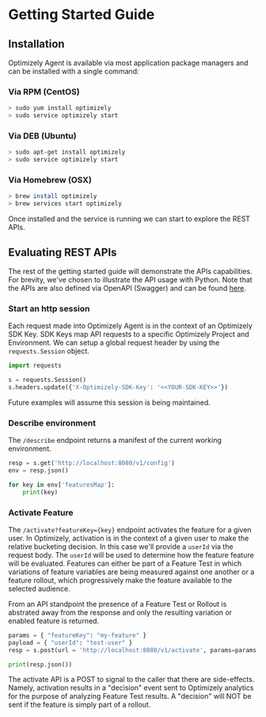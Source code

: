 # Getting Started Guide

## Installation
Optimizely Agent is available via most application package managers and can be installed with a single command:

### Via RPM (CentOS)
```bash
> sudo yum install optimizely
> sudo service optimizely start
```

### Via DEB (Ubuntu)
```bash
> sudo apt-get install optimizely
> sudo service optimizely start
```

### Via Homebrew (OSX)
```bash
> brew install optimizely
> brew services start optimizely
```

Once installed and the service is running we can start to explore the REST APIs.

## Evaluating REST APIs
The rest of the getting started guide will demonstrate the APIs capabilities. For brevity, we've chosen to illustrate the API usage with Python. Note that the APIs are also defined via OpenAPI (Swagger) and can be found [here](http://localhost:8080/openapi.yaml).

### Start an http session
Each request made into Optimizely Agent is in the context of an Optimizely SDK Key. SDK Keys map API requests to a specific Optimizely Project and Environment. We can setup a global request header by using the `requests.Session` object.

```python
import requests

s = requests.Session()
s.headers.update({'X-Optimizely-SDK-Key': '<<YOUR-SDK-KEY>>'})
```

Future examples will assume this session is being maintained.

### Describe environment
The `/describe` endpoint returns a manifest of the current working environment.

```python
resp = s.get('http://localhost:8080/v1/config')
env = resp.json()

for key in env['featuresMap']:
    print(key)
```

### Activate Feature
The `/activate?featureKey={key}` endpoint activates the feature for a given user. In Optimizely, activation is in the context of a given user to make the relative bucketing decision. In this case we'll provide a `userId` via the request body. The `userId` will be used to determine how the feature feature will be evaluated. Features can either be part of a Feature Test in which variations of feature variables are being measured against one another or a feature rollout, which progressively make the feature available to the selected audience.

From an API standpoint the presence of a Feature Test or Rollout is abstrated away from the response and only the resulting variation or enabled feature is returned.

```python
params = { "featureKey": "my-feature" }
payload = { "userId": "test-user" }
resp = s.post(url = 'http://localhost:8080/v1/activate', params=params, json=payload)

print(resp.json())
```

The activate API is a POST to signal to the caller that there are side-effects. Namely, activation results in a "decision" event sent to Optimizely analytics for the purpose of analyzing Feature Test results. A "decision" will NOT be sent if the feature is simply part of a rollout.

